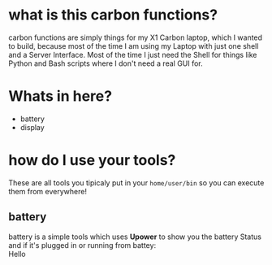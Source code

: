 # what is this carbon functions?
carbon functions are simply things for my X1 Carbon laptop, which I wanted to build, because most of the time I am using my Laptop with just one shell and a Server Interface. Most of the time I just need the Shell for things like Python and Bash scripts where I don't need a real GUI for.
# Whats in here?
- battery
- display
# how do I use your tools?
These are all tools you tipicaly put in your `home/user/bin` so you can execute them from everywhere!
## battery
battery is a simple tools which uses **Upower** to show you the battery Status and if it's plugged in or running from battey: \
Hello
